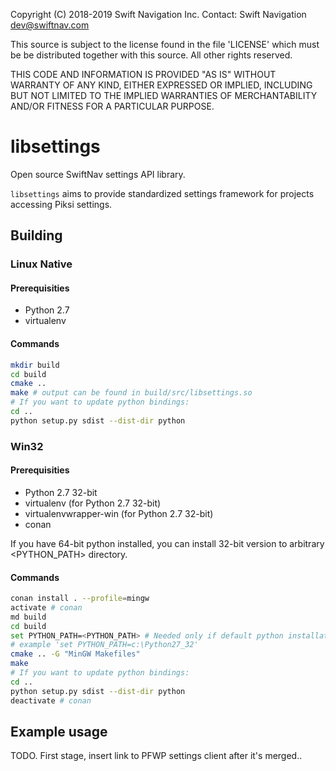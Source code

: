 Copyright (C) 2018-2019 Swift Navigation Inc.
Contact: Swift Navigation <dev@swiftnav.com>

This source is subject to the license found in the file 'LICENSE' which must
be be distributed together with this source. All other rights reserved.

THIS CODE AND INFORMATION IS PROVIDED "AS IS" WITHOUT WARRANTY OF ANY KIND,
EITHER EXPRESSED OR IMPLIED, INCLUDING BUT NOT LIMITED TO THE IMPLIED
WARRANTIES OF MERCHANTABILITY AND/OR FITNESS FOR A PARTICULAR PURPOSE.

# libsettings

Open source SwiftNav settings API library.

`libsettings` aims to provide standardized settings framework for projects accessing Piksi settings.

## Building

### Linux Native

#### Prerequisities

* Python 2.7
* virtualenv

#### Commands

``` sh
mkdir build
cd build
cmake ..
make # output can be found in build/src/libsettings.so
# If you want to update python bindings:
cd ..
python setup.py sdist --dist-dir python
```

### Win32

#### Prerequisities

* Python 2.7 32-bit
* virtualenv (for Python 2.7 32-bit)
* virtualenvwrapper-win (for Python 2.7 32-bit)
* conan

If you have 64-bit python installed, you can install 32-bit version to arbitrary <PYTHON_PATH> directory.

#### Commands

``` sh
conan install . --profile=mingw
activate # conan
md build
cd build
set PYTHON_PATH=<PYTHON_PATH> # Needed only if default python installation is 64-bit
# example 'set PYTHON_PATH=c:\Python27_32'
cmake .. -G "MinGW Makefiles"
make
# If you want to update python bindings:
cd ..
python setup.py sdist --dist-dir python
deactivate # conan
```

## Example usage

TODO. First stage, insert link to PFWP settings client after it's merged..
